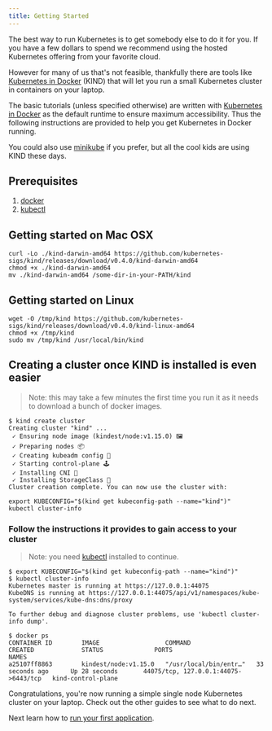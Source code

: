 ```yaml
---
title: Getting Started
---
```


The best way to run Kubernetes is to get somebody else to do it for you. If you have a few dollars to spend we recommend using the hosted Kubernetes offering from your favorite cloud.

However for many of us that's not feasible, thankfully there are tools like [Kubernetes in Docker](https://kind.sigs.k8s.io/) (KIND) that will let you run a small Kubernetes cluster in containers on your laptop.

The basic tutorials (unless specified otherwise) are written with [Kubernetes in Docker](https://kind.sigs.k8s.io/) as the default runtime to ensure maximum accessibility. Thus the following instructions are provided to help you get Kubernetes in Docker running.

You could also use [minikube](https://kubernetes.io/docs/setup/learning-environment/minikube/) if you prefer, but all the cool kids are using KIND these days.

## Prerequisites

1. [docker](https://docs.docker.com/install/)
2. [kubectl](https://kubernetes.io/docs/tasks/tools/install-kubectl/)

## Getting started on Mac OSX

```console
curl -Lo ./kind-darwin-amd64 https://github.com/kubernetes-sigs/kind/releases/download/v0.4.0/kind-darwin-amd64
chmod +x ./kind-darwin-amd64
mv ./kind-darwin-amd64 /some-dir-in-your-PATH/kind
```

## Getting started on Linux

```console
wget -O /tmp/kind https://github.com/kubernetes-sigs/kind/releases/download/v0.4.0/kind-linux-amd64
chmod +x /tmp/kind
sudo mv /tmp/kind /usr/local/bin/kind
```

## Creating a cluster once KIND is installed is even easier

> Note: this may take a few minutes the first time you run it as it needs to download a bunch of docker images.

```console
$ kind create cluster
Creating cluster "kind" ...
 ✓ Ensuring node image (kindest/node:v1.15.0) 🖼
 ✓ Preparing nodes 📦
 ✓ Creating kubeadm config 📜
 ✓ Starting control-plane 🕹️
 ✓ Installing CNI 🔌
 ✓ Installing StorageClass 💾
Cluster creation complete. You can now use the cluster with:

export KUBECONFIG="$(kind get kubeconfig-path --name="kind")"
kubectl cluster-info
```

### Follow the instructions it provides to gain access to your cluster

> Note: you need [kubectl](https://kubernetes.io/docs/tasks/tools/install-kubectl/) installed to continue.

```console
$ export KUBECONFIG="$(kind get kubeconfig-path --name="kind")"
$ kubectl cluster-info
Kubernetes master is running at https://127.0.0.1:44075
KubeDNS is running at https://127.0.0.1:44075/api/v1/namespaces/kube-system/services/kube-dns:dns/proxy

To further debug and diagnose cluster problems, use 'kubectl cluster-info dump'.

$ docker ps
CONTAINER ID        IMAGE                  COMMAND                  CREATED             STATUS              PORTS                                  NAMES
a25107ff8863        kindest/node:v1.15.0   "/usr/local/bin/entr…"   33 seconds ago      Up 28 seconds       44075/tcp, 127.0.0.1:44075->6443/tcp   kind-control-plane
```

Congratulations, you're now running a simple single node Kubernetes cluster on your laptop. Check out the other guides to see what to do next.

Next learn how to [run your first application](/getting-started/1).